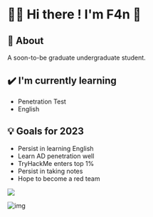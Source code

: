 # **🙋‍♂️ Hi there ! I'm F4n 👋**



## 🧐 About

A soon-to-be graduate undergraduate student.



## ✔️ I'm currently learning

- Penetration Test
- English



## 💡 Goals for 2023

- Persist in learning English
- Learn AD penetration well
- TryHackMe enters top 1%
- Persist in taking notes
- Hope to become a red team





<img src="https://tryhackme-badges.s3.amazonaws.com/F4n.png">

![img](https://www.hackthebox.com/badge/image/192572)

